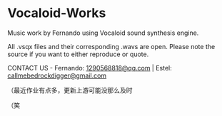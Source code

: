 # Vocaloid-Works
Music work by Fernando using Vocaloid sound synthesis engine.

All .vsqx files and their corresponding .wavs are open. Please note the source if you want to either reproduce or quote.

CONTACT US - Fernando: 1290568818@qq.com | Estel: callmebedrockdigger@gmail.com

（最近作业有点多，更新上游可能没那么及时

（笑
